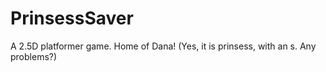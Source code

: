 # PrinsessSaver
 A 2.5D platformer game. Home of Dana! (Yes, it is prinsess, with an s. Any problems?)
